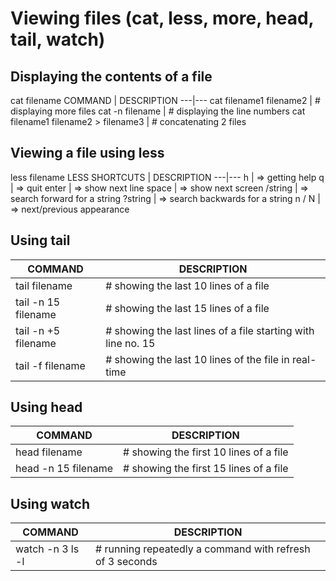 # Viewing files (cat, less, more, head, tail, watch)

## Displaying the contents of a file
cat filename
COMMAND | DESCRIPTION
---|---
cat filename1 filename2 | # displaying more files
cat -n filename | # displaying the line numbers
cat filename1 filename2 > filename3 | # concatenating 2 files

## Viewing a file using less
less filename
LESS SHORTCUTS | DESCRIPTION
---|---
h | => getting help
q | => quit
enter | => show next line
space | => show next screen
/string | => search forward for a string
?string | => search backwards for a string
n / N | => next/previous appearance

## Using tail
COMMAND | DESCRIPTION
---|---
tail filename | # showing the last 10 lines of a file
tail -n 15 filename | # showing the last 15 lines of a file
tail -n +5 filename | # showing the last lines of a file starting with line no. 15
tail -f filename | # showing the last 10 lines of the file in real-time

## Using head
COMMAND | DESCRIPTION
---|---
head filename | # showing the first 10 lines of a file
head -n 15 filename | # showing the first 15 lines of a file

## Using watch
COMMAND | DESCRIPTION
---|---
watch -n 3 ls -l | # running repeatedly a command with refresh of 3 seconds